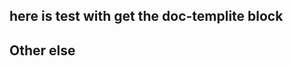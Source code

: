 ## here is test with get the doc-templite block

<!-- doc-templite START generated -->
<!-- docTempliteId = 'yobrave' -->
<!-- name = 'yobrave' -->
<!-- age = 18 -->

<!-- doc-templite START generated -->
<!-- docTempliteId = 'readme' -->
<!-- name = 'yobrave' -->
<!-- age = 18 -->
<!-- doc-templite END generated -->


## Other else
